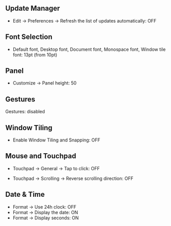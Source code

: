 
## Update Manager

- Edit -> Preferences -> Refresh the list of updates automatically: OFF

## Font Selection

- Default font, Desktop font, Document font, Monospace font, Window tile font: 13pt (from 10pt)

## Panel

- Customize -> Panel height: 50

## Gestures

Gestures: disabled

## Window Tiling

- Enable Window Tiling and Snapping: OFF

## Mouse and Touchpad

- Touchpad -> General -> Tap to click: OFF

- Touchpad -> Scrolling -> Reverse scrolling direction: OFF

## Date & Time

- Format -> Use 24h clock: OFF
- Format -> Display the date: ON
- Format -> Display seconds: ON